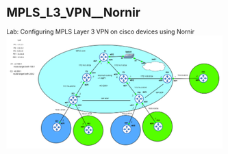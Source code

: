# MPLS_L3_VPN__Nornir
Lab: Configuring MPLS Layer 3 VPN on cisco devices using Nornir
![](Topology/topology.png)
